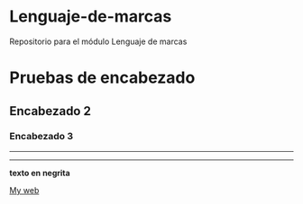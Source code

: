 # Lenguaje-de-marcas
Repositorio para el módulo Lenguaje de marcas


# Pruebas de encabezado
## Encabezado 2
### Encabezado 3
***
***


**texto en negrita**

[My web](https://arielguerrero.ml)

